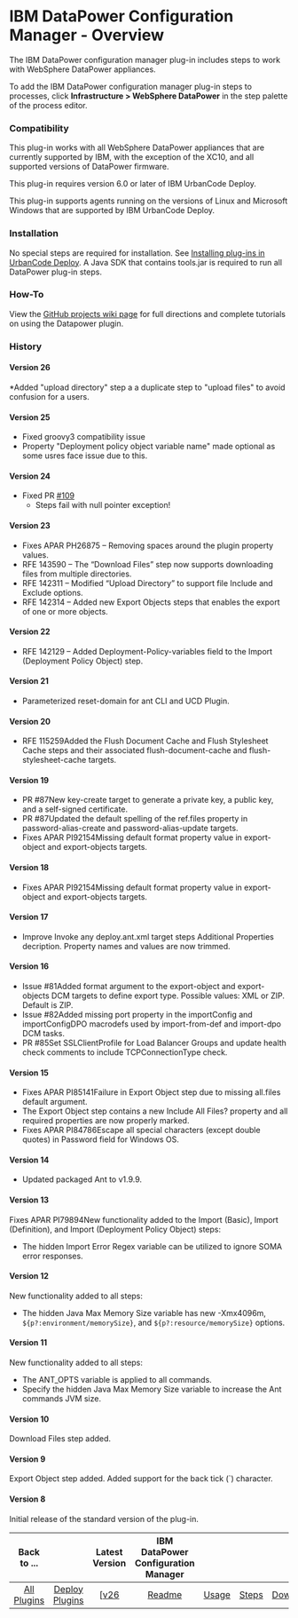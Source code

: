 
# IBM DataPower Configuration Manager - Overview

The IBM DataPower configuration manager plug-in includes steps to work with WebSphere DataPower appliances.

To add the IBM DataPower configuration manager plug-in steps to processes, click **Infrastructure > WebSphere DataPower** in the step palette of the process editor.

### Compatibility

This plug-in works with all WebSphere DataPower appliances that are currently supported by IBM, with the exception of the XC10, and all supported versions of DataPower firmware.

This plug-in requires version 6.0 or later of IBM UrbanCode Deploy.

This plug-in supports agents running on the versions of Linux and Microsoft Windows that are supported by IBM UrbanCode Deploy.

### Installation

No special steps are required for installation. See [Installing plug-ins in UrbanCode Deploy](https://community.ibm.com/community/user/wasdevops/blogs/laurel-dickson-bull1/2022/06/13/install-plugins "Installing plug-ins in UrbanCode Deploy"). A Java SDK that contains tools.jar is required to run all DataPower plug-in steps.

### How-To

View the [GitHub projects wiki page](https://github.com/ibm-datapower/datapower-configuration-manager/wiki) for full directions and complete tutorials on using the Datapower plugin.

### History

#### Version 26

*Added "upload directory" step a a duplicate step to "upload files" to avoid confusion for a users.

#### Version 25

* Fixed groovy3 compatibility issue
* Property "Deployment policy object variable name" made optional as some usres face issue due to this.

#### Version 24

* Fixed PR [#109](https://github.com/ibm-datapower/datapower-configuration-manager/issues/109)
  * Steps fail with null pointer exception!

#### Version 23

* Fixes APAR PH26875 – Removing spaces around the plugin property values.
* RFE 143590 – The “Download Files” step now supports downloading files from multiple directories.
* RFE 142311 – Modified “Upload Directory” to support file Include and Exclude options.
* RFE 142314 – Added new Export Objects steps that enables the export of one or more objects.

#### Version 22

* RFE 142129 – Added Deployment-Policy-variables field to the Import (Deployment Policy Object) step.

#### Version 21

* Parameterized reset-domain for ant CLI and UCD Plugin.

#### Version 20

* RFE 115259Added the Flush Document Cache and Flush Stylesheet Cache steps and their associated flush-document-cache and flush-stylesheet-cache targets.

#### Version 19

* PR #87New key-create target to generate a private key, a public key, and a self-signed certificate.
* PR #87Updated the default spelling of the ref.files property in password-alias-create and password-alias-update targets.
* Fixes APAR PI92154Missing default format property value in export-object and export-objects targets.

#### Version 18

* Fixes APAR PI92154Missing default format property value in export-object and export-objects targets.

#### Version 17

* Improve Invoke any deploy.ant.xml target steps Additional Properties decription. Property names and values are now trimmed.

#### Version 16

* Issue #81Added format argument to the export-object and export-objects DCM targets to define export type. Possible values: XML or ZIP. Default is ZIP.
* Issue #82Added missing port property in the importConfig and importConfigDPO macrodefs used by import-from-def and import-dpo DCM tasks.
* PR #85Set SSLClientProfile for Load Balancer Groups and update health check comments to include TCPConnectionType check.

#### Version 15

* Fixes APAR PI85141Failure in Export Object step due to missing all.files default argument.
* The Export Object step contains a new Include All Files? property and all required properties are now properly marked.
* Fixes APAR PI84786Escape all special characters (except double quotes) in Password field for Windows OS.

#### Version 14

* Updated packaged Ant to v1.9.9.

#### Version 13

Fixes APAR PI79894New functionality added to the Import (Basic), Import (Definition), and Import (Deployment Policy Object) steps:

* The hidden Import Error Regex variable can be utilized to ignore SOMA error responses.

#### Version 12

New functionality added to all steps:

* The hidden Java Max Memory Size variable has new -Xmx4096m, ``${p?:environment/memorySize}``, and ``${p?:resource/memorySize}`` options.

#### Version 11

New functionality added to all steps:

* The ANT\_OPTS variable is applied to all commands.
* Specify the hidden Java Max Memory Size variable to increase the Ant commands JVM size.

#### Version 10

Download Files step added.

#### Version 9

Export Object step added. Added support for the back tick (`) character.

#### Version 8

Initial release of the standard version of the plug-in.

|Back to ...||Latest Version|IBM DataPower Configuration Manager ||||
| :---: | :---: | :---: | :---: | :---: | :---: | :---: |
|[All Plugins](../../index.md)|[Deploy Plugins](../README.md)|[[v26](https://github.com/ibm-datapower/datapower-configuration-manager/releases/download/Datapower26/datapower-v26.zip)|[Readme](README.md)|[Usage](usage.md)|[Steps](steps.md)|[Downloads](downloads.md)|
